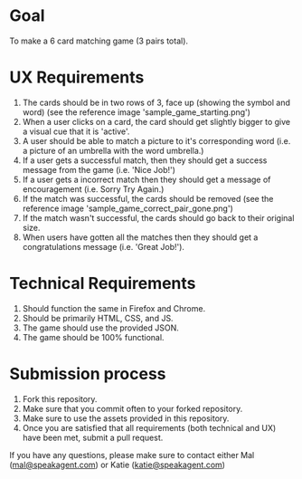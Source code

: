 Goal
===

To make a 6 card matching game (3 pairs total).

UX Requirements
===

1. The cards should be in two rows of 3, face up (showing the symbol and word) (see the reference image 'sample_game_starting.png')
1. When a user clicks on a card, the card should get slightly bigger to give a visual cue that it is 'active'.
1. A user should be able to match a picture to it's corresponding word (i.e. a picture of an umbrella with the word umbrella.)
1. If a user gets a successful match, then they should get a success message from the game (i.e. 'Nice Job!')
1. If a user gets a incorrect match then they should get a message of encouragement (i.e. Sorry Try Again.)
1. If the match was successful, the cards should be removed (see the reference image 'sample_game_correct_pair_gone.png')
1. If the match wasn't successful, the cards should go back to their original size.
1. When users have gotten all the matches then they should get a congratulations message (i.e. 'Great Job!').

Technical Requirements
===

1. Should function the same in Firefox and Chrome.
1. Should be primarily HTML, CSS, and JS.
1. The game should use the provided JSON.
1. The game should be 100% functional.

Submission process
===
1. Fork this repository.
1. Make sure that you commit often to your forked repository.
1. Make sure to use the assets provided in this repository.
1. Once you are satisfied that all requirements (both technical and UX) have been met, submit a pull request.

If you have any questions, please make sure to contact either Mal (mal@speakagent.com) or Katie (katie@speakagent.com)
